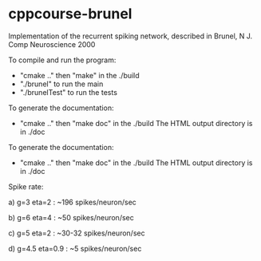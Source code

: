 # cppcourse-brunel
Implementation of the recurrent spiking network, described in Brunel, N J. Comp Neuroscience 2000

To compile and run the program:
- "cmake .." then "make" in the ./build
- "./brunel" to run the main
- "./brunelTest" to run the tests


To generate the documentation:
- "cmake .." then "make doc" in the ./build
The HTML output directory is in ./doc

To generate the documentation:
- "cmake .." then "make doc" in the ./build
The HTML output directory is in ./doc

Spike rate:

a) g=3 eta=2 : ~196 spikes/neuron/sec

b) g=6 eta=4 : ~50 spikes/neuron/sec

c) g=5 eta=2 : ~30-32 spikes/neuron/sec

d) g=4.5 eta=0.9 : ~5 spikes/neuron/sec

